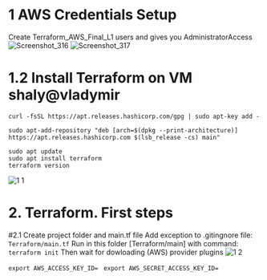 # 1 AWS Credentials Setup 
Create Terraform_AWS_Final_L1 users and gives you AdministratorAccess 
![Screenshot_316](https://user-images.githubusercontent.com/123692654/216515594-181801f0-a8ce-4fdc-9acd-697949d35f61.png)
![Screenshot_317](https://user-images.githubusercontent.com/123692654/216515597-2b89a942-6f12-4854-b2cd-80c33e7b4fa0.png)

# 1.2 Install Terraform on VM shaly@vladymir

```
curl -fsSL https://apt.releases.hashicorp.com/gpg | sudo apt-key add -

sudo apt-add-repository "deb [arch=$(dpkg --print-architecture)] https://apt.releases.hashicorp.com $(lsb_release -cs) main"

sudo apt update
sudo apt install terraform
terraform version
```
![1 1](https://user-images.githubusercontent.com/123692654/216516239-7d30dd85-fdf9-4ba7-ae93-3de0f4e65025.jpg)

# 2. Terraform. First steps
 
#2.1 Create project folder and main.tf file
Add exception to .gitingnore file:
```Terraform/main.tf```
Run in this folder [Terraform/main] with command: ```terraform init```
Then wait for dowloading (AWS) provider plugins
![1 2](https://user-images.githubusercontent.com/123692654/216520572-4b719190-8982-47f0-a1b2-c8d4608dede1.jpg)

``` export AWS_ACCESS_KEY_ID=  ```
``` export AWS_SECRET_ACCESS_KEY_ID=   ```

```



```